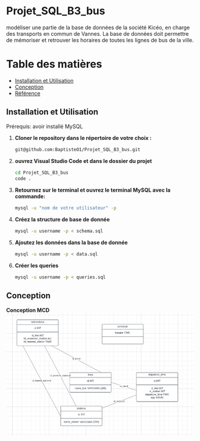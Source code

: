 # Projet_SQL_B3_bus
modéliser une partie de la base de données de la société Kicéo, en charge des transports en commun de Vannes. La base de données doit permettre de mémoriser et retrouver les horaires de toutes les lignes de bus de la ville.

# Table des matières

- [Installation et Utilisation](#installation-et-utilisation)
- [Conception](#conception)
- [Référence](#référence)

## Installation et Utilisation

Prérequis: avoir installé MySQL

1. **Cloner le repository dans le répertoire de votre choix :**
    ```bash
    git@github.com:BaptisteO1/Projet_SQL_B3_bus.git

2. **ouvrez Visual Studio Code et dans le dossier du projet**
    ```bash
    cd Projet_SQL_B3_bus
    code .

3. **Retournez sur le terminal et ouvrez le terminal MySQL avec la commande:**
    ```bash
    mysql -u "nom de votre utilisateur" -p

4. **Créez la structure de base de donnée**
    ```bash
    mysql -u username -p < schema.sql


5. **Ajoutez les données dans la base de donnée**
    ```bash
    mysql -u username -p < data.sql


6. **Créer les queries**
    ```bash
    mysql -u username -p < queries.sql

## Conception

**Conception MCD**
    ![MCD](img/MCD.png)
